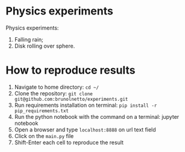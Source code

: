 # Physics experiments

Physics experiments:
  1) Falling rain;
  2) Disk rolling over sphere.

# How to reproduce results

1) Navigate to home directory: ```cd ~/```
2) Clone the repository: ```git clone git@github.com:brunolnetto/experiments.git```
3) Run requirements installation on terminal: ```pip install -r pip_requirements.txt```
4) Run the python notebook with the command on a terminal: jupyter notebook
5) Open a browser and type ```localhost:8888``` on url text field
6) Click on the ```main.py``` file
7) Shift-Enter each cell to reproduce the result
